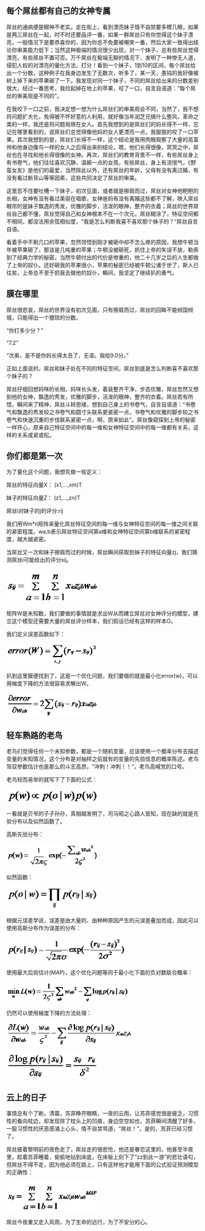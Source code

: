 ## 每个屌丝都有自己的女神专属

屌丝的通病便是眼神不老实。走在街上，看到漂亮妹子情不自禁要多瞟几眼，如果是两三屌丝在一起，时不时还要品评一番，如果一群屌丝只有你觉得这个妹子漂亮，一般情况下是要恭喜你的，因为你总不免要被嘲笑一番，然后大家一致得出结论你审美能力低下；当然这种极端的情况很少出现，对一个妹子，总有些屌丝觉得漂亮，有些屌丝不置可否。万千屌丝在极端无聊的情况下，发明了一种惨无人道，侵犯人权的对漂亮的量化方法，打分！看到一个妹子，1到10的区间，每个屌丝给出一个分数，这种例子在我身边发生了无数次，听多了，某一天，愚钝的我好像被树上掉下来的苹果砸了一下。我发现对同一个妹子，不同的屌丝给出来的分数差别很大，经过一番思考，我捡起掉在地上的苹果，咬了一口，自言自语道：“每个屌丝的审美观是不同的”。

在我咬下一口之前，我决定想一想为什么屌丝们的审美观会不同，当然了，我不想将问题扩大化，免得被不怀好意的人利用，就好像当年润芝兄搞什么整风，革命之类的一样，我还是将问题局限在女人。首先我想到的是屌丝们的妈长得不一样，忘记在哪里看到的，说屌丝们总觉得像他妈的女人更漂亮一点，我狠狠的咬了一口苹果。其次我想到的是，屌丝们长得不一样，这个结论是我用肉眼观察了大量的高富帅和他身边像鸟一样的女人之后得出来的结论，嗯，他们长得很像，冥冥之中，屌丝也在寻找和他长得很像的女神。再次，屌丝们的教育背景不一样，有些屌丝身上有书卷气，他们往往喜欢沉静，温婉一点的女孩，有些屌丝，身上有流氓气，《野蛮女友》是他们的最爱，当然除此以外，还有屌丝的年龄，父母有没有离过婚，有没有看过断背山等等因素，这些共同决定了屌丝的审美。

这里忍不住要吐槽一下妹子，初次见面，或者就是擦肩而过，屌丝对女神他粑粑的长相，女神有没有看过美丽在唱歌，女神爸妈有没有离婚这些都不了解，映入屌丝眼帘的是妹子飘逸的秀发，优雅的脚步，活泼的眼神，整齐的衣着；屌丝的世界屌丝自己都不懂，屌丝觉得自己和女神根本不在一个次元，屌丝糊涂了，特征空间都不相同，都没法用余弦相似度，“我是怎么判断我喜不喜欢那个妹子的？”屌丝自言自语。

看着手中不剩几口的苹果，忽然领悟到刚才被砸中却不怎么疼的原因，我想牛顿当年被苹果砸了，那该是几吨重的苹果；牛顿没被砸死，抓住上帝的失误不放，勒索到了经典力学的秘密，当然牛顿付出的代价是惨重的，他二十几岁之后的人生都做了上帝的奴仆。还好砸我的苹果很小，苹果的秘密已经被牛顿公诸于世了，斯人已往矣，上帝总不至于抓我去做他的奴仆，瞬间，我坚定了继续扒的勇气。

## 膜在哪里

屌丝很悲哀，屌丝的世界没有初次见面，只有擦肩而过，屌丝的回眸不能倾国倾城，只能得出一个猥琐的分数。

“你打多少分？”

“7.2”

“次奥，是不是你妈长得太丑了，无语。我给9.0分。”

正如上面说的，屌丝和妹子处在不同的特征空间，屌丝到底是怎么判断喜不喜欢那个妹子的？

屌丝仔细回想妈咪的长相，妈咪长头发，着装整齐干净，步态优雅，屌丝忽然又想到他的女神，飘逸的秀发，优雅的脚步，活泼的眼神，整齐的衣着。屌丝若有所悟，瞬间来了精神，屌丝斗转思绪，想到自己身上的书卷气，自言自语道：“书卷气和飘逸的秀发较之书卷气和圆寸头联系更紧密一点，书卷气和优雅的脚步较之书卷气和快速沉重的步伐联系紧密一点，啊，原来如此”。屌丝像窥探到上帝的秘密一样开心，原来自己特征空间中的每一维和女神特征空间中的每一维都有关系，这样的关系或紧或松。

## 你们都是第一次

为了量化这个问题，我想先做一些定义：

屌丝的特征向量X： (x1,…,xm)T

妹子的特征向量Z： (z1,…,zn)T

屌丝i对妹子的j的评分:rij

我们用Wm*n矩阵来量化屌丝特征空间的每一维与女神特征空间的每一维之间关联的紧密程度。wa,b表示屌丝特征空间第a维和女神特征空间第b维联系的紧密程度，越大越紧密。

当屌丝又一次和妹子擦肩而过的时候，屌丝瞬间获取到妹子的特征向量zj，我们猜测屌丝i可能给出的评分sij。

![](./pic/loser/1.gif)

矩阵W是未知数，我们要做的事情就是求出W从而建立屌丝对女神评分的模型，建立这个模型还需要大量的屌丝评分样本，我们假设已经有这样的样本O。

我们定义误差函数如下：

![](./pic/loser/2.gif)

扒到这里膜便找到了，这是一个优化问题，我们要做的就是最小化error(w)，可以用梯度下降的方法很容易求解出W。

![](./pic/loser/3.gif)

## 轻车熟路的老鸟

老鸟们觉得任何一个未知参数，都是一个随机变量，应该使用一个概率分布去描述变量的未知情况，这个分布是对抽样之前就有的变量的先验信息的概率陈述。老鸟驾驭参数估计也是那么的斗志高昂，“冲刺！冲刺！！”，老鸟高喊党的口号。

老鸟轻而易举的就写下了下面的公式：

![](./pic/loser/4.gif)

一看就是贝爷的子子孙孙，真相越发明了，司马昭之心路人皆知，现在缺的就是先验分布以及似然函数了。

高斯先验分布：

![](./pic/loser/5.gif)

似然函数：

![](./pic/loser/6.gif)

根据元误差学说，误差是由大量的、由种种原因产生的元误差叠加而成，因此可以使用高斯分布作为误差的分布：

![](./pic/loser/7.gif)

使用最大后验估计(MAP)，这个优化问题等同于最小化下面的负对数联合概率：

![](./pic/loser/8.gif)

仍然可以使用梯度下降的方法处理：

![](./pic/loser/9.gif)

![](./pic/loser/10.gif)

## 云上的日子

事情总有个了断。清晨，苏菲睁开眼睛，一夜的云雨，让苏菲感觉很是疲乏，习惯性的看向枕边，却发现除了枕头上的凹痕，身边空空如也，苏菲瞬间清醒了好多，一股习惯性的厌恶感涌上心头，情不自禁骂道，“屌丝！”，是的，苏菲已经习惯了。

屌丝披着黎明前的夜色走了，屌丝走的很悲怆，他还是眷恋这里的，他甚至半夜里，趁着苏菲睡着，偷偷地钻到床底，在床板上刻下了“zz到此一游”的悲壮语句，但屌丝不得不走，因为他必须在路上，只有这样他才能用下面的公式验证预测模型的正确性：

![](./pic/loser/11.gif)

屌丝今夜重又走入风雨，为了生命的远行，为了不安分的心。
